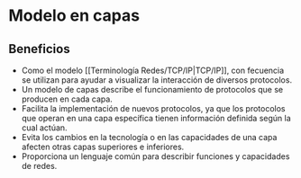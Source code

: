 # Modelo en capas
## Beneficios
- Como el modelo [[Terminología Redes/TCP/IP|TCP/IP]], con fecuencia se utilizan para ayudar a visualizar la interacción de diversos protocolos. 
- Un modelo de capas describe el funcionamiento de protocolos que se producen en cada capa. 
- Facilita la implementación de nuevos protocolos, ya que los protocolos que operan en una capa específica tienen información definida según la cual actúan. 
- Evita los cambios en la tecnología o en las capacidades de una capa afecten otras capas superiores e inferiores.
- Proporciona un lenguaje común para describir funciones y capacidades de redes.
